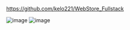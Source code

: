https://github.com/kelo221/WebStore_Fullstack

![image](https://user-images.githubusercontent.com/61495413/162255201-12c96ded-6bb4-4e4f-836b-682cb534d8bc.png)
![image](https://user-images.githubusercontent.com/61495413/162255135-ab4c8d3b-90c4-4b68-bad6-f08e2c815800.png)
